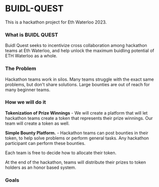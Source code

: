 # BUIDL-QUEST

This is a hackathon project for Eth Waterloo 2023.

### What is BUIDL QUEST
Buidl Quest seeks to incentivize cross collaboration among hackathon teams at Eth Waterloo, and help unlock the maximum buidling potential of ETH Waterloo as a whole. 

### The Problem

Hackathon teams work in silos. Many teams struggle with the exact same problems, but don't share solutions. Large bounties are out of reach for many beginner teams.

### How we will do it
**Tokenization of Prize Winnings** - 
We will create a platform that will let hackathon teams create a token that represents their prize winnings. Our team will create a token as well. 

**Simple Bounty Platform.** - 
Hackathon teams can post bounties in their token, to help solve problems or perform general tasks. Any hackathon participant can perform these bounties. 

Each team is free to decide how to allocate their token.

At the end of the hackathon, teams will distribute their prizes to token holders as an honor based system. 













### Goals

